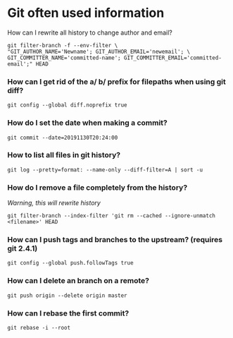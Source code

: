 # Git often used information

How can I rewrite all history to change author and email?

```
git filter-branch -f --env-filter \
"GIT_AUTHOR_NAME='Newname'; GIT_AUTHOR_EMAIL='newemail'; \
GIT_COMMITTER_NAME='committed-name'; GIT_COMMITTER_EMAIL='committed-email';" HEAD
```

### How can I get rid of the a/ b/ prefix for filepaths when using git diff?

```
git config --global diff.noprefix true
```

### How do I set the date when making a commit?

```
git commit --date=20191130T20:24:00
```

### How to list all files in git history?

```
git log --pretty=format: --name-only --diff-filter=A | sort -u
```

### How do I remove a file completely from the history?

*Warning, this will rewrite history*

```
git filter-branch --index-filter 'git rm --cached --ignore-unmatch <filename>' HEAD
```

### How can I push tags and branches to the upstream? (requires git 2.4.1)

```
git config --global push.followTags true
```

### How can I delete an branch on a remote?

```
git push origin --delete origin master
```

### How can I rebase the first commit?

```
git rebase -i --root
```
